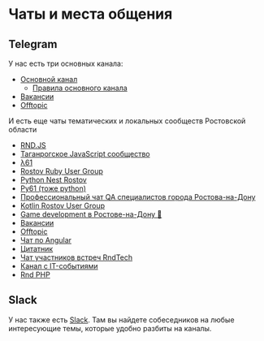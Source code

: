 # Чаты и места общения

## Telegram

У нас есть три основных канала:

- [Основной канал](https://tglink.ru/it_61)
  - [Правила основного канала](./tg_rules.md)
- [Вакансии](https://tglink.ru/it_61job)
- [Offtopic](https://tglink.ru/it61_offtopic)

И есть еще чаты тематических и локальных сообществ Ростовской области

- [RND.JS](https://tglink.ru/jsweekdays)
- [Таганрогское JavaScript сообщество](https://tglink.ru/js_tgn)
- [&#955;61](https://tglink.ru/lambda61)
- [Rostov Ruby User Group](https://tglink.ru/rndrug)
- [Python Nest Rostov](https://tglink.ru/PythonRostov)
- [Py61 (тоже python)](https://tglink.ru/py_61)
- [Профессиональный чат QA специалистов города Ростова-на-Дону](https://tglink.ru/qarostov)
- [Kotlin Rostov User Group](https://tglink.ru/rndkotlin)
- [Game development в Ростове-на-Дону 👾](https://tglink.ru/gamedevrostov)
- [Вакансии](https://tglink.ru/it_61job)
- [Offtopic](https://tglink.ru/it61_offtopic)
- [Чат по Angular](https://tglink.ru/ngrostov)
- [Цитатник](https://tglink.ru/it61_quotes)
- [Чат участников встреч RndTech](https://tglink.ru/rndtechchat)
- [Канал с IT-событиями](https://tglink.ru/rndtechevents)
- [Rnd PHP](https://tglink.ru/rndphp)

## Slack

У нас также есть [Slack](https://it61.slack.com). Там вы найдете собеседников на любые интересующие темы, которые удобно разбиты на каналы.
